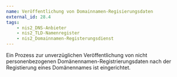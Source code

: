 ```yaml
---
name: Veröffentlichung von Domainnamen-Regisierungsdaten
external_id: 28.4
tags:
    - nis2_DNS-Anbieter
    - nis2_TLD-Namenregister
    - nis2_Domainnamen-Registerungsdienst
---
```


Ein Prozess zur unverzüglichen Veröffentlichung von nicht personenbezogenen Domänennamen-Registrierungsdaten  nach der Registierung eines Domänennames ist eingerichtet.
